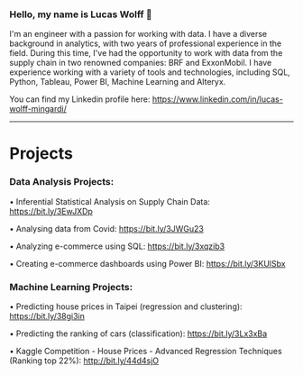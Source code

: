 ### Hello, my name is Lucas Wolff 👋
I'm an engineer with a passion for working with data. I have a diverse background in analytics, with two years of professional experience in the field. During this time, I've had the opportunity to work with data from the supply chain in two renowned companies: BRF and ExxonMobil.
I have experience working with a variety of tools and technologies, including SQL, Python, Tableau, Power BI, Machine Learning and Alteryx.

You can find my Linkedin profile here: https://www.linkedin.com/in/lucas-wolff-mingardi/

------------------------

# Projects

### Data Analysis Projects:
• Inferential Statistical Analysis on Supply Chain Data: https://bit.ly/3EwJXDp

• Analysing data from Covid: https://bit.ly/3JWGu23

• Analyzing e-commerce using SQL: https://bit.ly/3xqzib3
  
• Creating e-commerce dashboards using Power BI: https://bit.ly/3KUlSbx

### Machine Learning Projects:

• Predicting house prices in Taipei (regression and clustering): https://bit.ly/38gi3in

• Predicting the ranking of cars (classification): https://bit.ly/3Lx3xBa

• Kaggle Competition - House Prices - Advanced Regression Techniques (Ranking top 22%): http://bit.ly/44d4sjO

